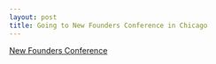 ```yaml
---
layout: post
title: Going to New Founders Conference in Chicago
---
```


[New Founders Conference](http://www.newfoundersconference.com)

